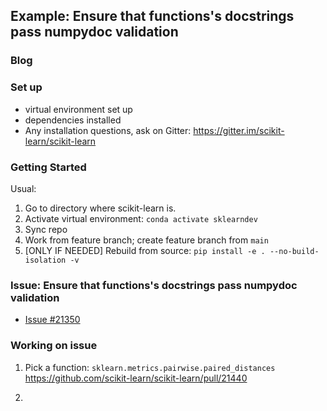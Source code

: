## Example: Ensure that functions's docstrings pass numpydoc validation

### Blog

### Set up
- virtual environment set up
- dependencies installed
- Any installation questions, ask on Gitter:  https://gitter.im/scikit-learn/scikit-learn

### Getting Started
Usual:  
1. Go to directory where scikit-learn is. 
2. Activate virtual environment:  `conda activate sklearndev`
3. Sync repo
4. Work from feature branch; create feature branch from `main`
5. [ONLY IF NEEDED] Rebuild from source: `pip install -e . --no-build-isolation -v`

### Issue: Ensure that functions's docstrings pass numpydoc validation
- [Issue #21350](https://github.com/scikit-learn/scikit-learn/issues/21350)

### Working on issue
1. Pick a function: `sklearn.metrics.pairwise.paired_distances`  
https://github.com/scikit-learn/scikit-learn/pull/21440

1. 

